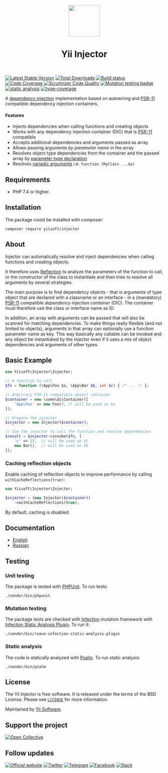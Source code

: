 <p align="center">
    <a href="https://github.com/yiisoft" target="_blank">
        <img src="https://yiisoft.github.io/docs/images/yii_logo.svg" height="100px">
    </a>
    <h1 align="center">Yii Injector</h1>
    <br>
</p>

[![Latest Stable Version](https://poser.pugx.org/yiisoft/injector/v/stable.png)](https://packagist.org/packages/yiisoft/injector)
[![Total Downloads](https://poser.pugx.org/yiisoft/injector/downloads.png)](https://packagist.org/packages/yiisoft/injector)
[![Build status](https://github.com/yiisoft/injector/workflows/build/badge.svg)](https://github.com/yiisoft/injector/actions)
[![Code Coverage](https://scrutinizer-ci.com/g/yiisoft/injector/badges/coverage.png)](https://scrutinizer-ci.com/g/yiisoft/injector/)
[![Scrutinizer Code Quality](https://scrutinizer-ci.com/g/yiisoft/injector/badges/quality-score.png?b=master)](https://scrutinizer-ci.com/g/yiisoft/injector/?branch=master)
[![Mutation testing badge](https://img.shields.io/endpoint?style=flat&url=https%3A%2F%2Fbadge-api.stryker-mutator.io%2Fgithub.com%2Fyiisoft%2Finjector%2Fmaster)](https://dashboard.stryker-mutator.io/reports/github.com/yiisoft/injector/master)
[![static analysis](https://github.com/yiisoft/injector/workflows/static%20analysis/badge.svg)](https://github.com/yiisoft/injector/actions?query=workflow%3A%22static+analysis%22)
[![type-coverage](https://shepherd.dev/github/yiisoft/injector/coverage.svg)](https://shepherd.dev/github/yiisoft/injector)

A [dependency injection](https://en.wikipedia.org/wiki/Dependency_injection)
implementation based on autowiring and
[PSR-11](https://www.php-fig.org/psr/psr-11/) compatible dependency injection containers.

#### Features

 * Injects dependencies when calling functions and creating objects
 * Works with any dependency injection container (DIC) that is [PSR-11](https://www.php-fig.org/psr/psr-11/) compatible
 * Accepts additional dependencies and arguments passed as array
 * Allows passing arguments *by parameter name* in the array
 * Resolves object type dependencies from the container and the passed array
   by [parameter type declaration](https://www.php.net/manual/en/functions.arguments.php#functions.arguments.type-declaration)
 * Resolves [variadic arguments](https://www.php.net/manual/en/functions.arguments.php#functions.variable-arg-list)
   i.e. `function (MyClass ...$a)`

## Requirements

- PHP 7.4 or higher.

## Installation

The package could be installed with composer:

```shell
composer require yiisoft/injector
```

## About

Injector can automatically resolve and inject dependencies when calling
functions and creating objects.

It therefore uses [Reflection](https://www.php.net/manual/en/book.reflection.php) to analyze the
parameters of the function to call, or the constructor of the class to
instantiate and then tries to resolve all arguments by several strategies.

The main purpose is to find dependency objects - that is arguments of type
object that are declared with a classname or an interface - in a (mandatory)
[PSR-11](https://www.php-fig.org/psr/psr-11/) compatible *dependency injection
container* (DIC). The container must therefore use the class or interface name
as ID.

In addition, an array with arguments can be passed that will also be scanned for
matching dependencies. To make things really flexible (and not limited to
objects), arguments in that array can optionally use a function parameter name
as key. This way basically any callable can be invoked and any object
be instantiated by the Injector even if it uses a mix of object dependencies and
arguments of other types.


## Basic Example

```php
use Yiisoft\Injector\Injector;

// A function to call
$fn = function (\App\Foo $a, \App\Bar $b, int $c) { /* ... */ };

// Arbitrary PSR-11 compatible object container
$container = new \some\di\Container([
    'App\Foo' => new Foo(), // will be used as $a
]);

// Prepare the injector
$injector = new Injector($container);

// Use the injector to call the function and resolve dependencies
$result = $injector->invoke($fn, [
    'c' => 15,  // will be used as $c
    new Bar(),  // will be used as $b
]);
```

### Caching reflection objects

Enable caching of reflection objects to improve performance by calling `withCacheReflections(true)`:

```php
use Yiisoft\Injector\Injector;

$injector = (new Injector($container))
    ->withCacheReflections(true);
```

By default, caching is disabled.

## Documentation

- [English](docs/en/README.md)
- [Russian](docs/ru/README.md)

## Testing

### Unit testing

The package is tested with [PHPUnit](https://phpunit.de/). To run tests:

```shell
./vendor/bin/phpunit
```

### Mutation testing

The package tests are checked with [Infection](https://infection.github.io/) mutation framework with
[Infection Static Analysis Plugin](https://github.com/Roave/infection-static-analysis-plugin). To run it:

```shell
./vendor/bin/roave-infection-static-analysis-plugin
```

### Static analysis

The code is statically analyzed with [Psalm](https://psalm.dev/). To run static analysis:

```shell
./vendor/bin/psalm
```

## License

The Yii Injector is free software. It is released under the terms of the BSD License.
Please see [`LICENSE`](./LICENSE.md) for more information.

Maintained by [Yii Software](https://www.yiiframework.com/).

## Support the project

[![Open Collective](https://img.shields.io/badge/Open%20Collective-sponsor-7eadf1?logo=open%20collective&logoColor=7eadf1&labelColor=555555)](https://opencollective.com/yiisoft)

## Follow updates

[![Official website](https://img.shields.io/badge/Powered_by-Yii_Framework-green.svg?style=flat)](https://www.yiiframework.com/)
[![Twitter](https://img.shields.io/badge/twitter-follow-1DA1F2?logo=twitter&logoColor=1DA1F2&labelColor=555555?style=flat)](https://twitter.com/yiiframework)
[![Telegram](https://img.shields.io/badge/telegram-join-1DA1F2?style=flat&logo=telegram)](https://t.me/yii3en)
[![Facebook](https://img.shields.io/badge/facebook-join-1DA1F2?style=flat&logo=facebook&logoColor=ffffff)](https://www.facebook.com/groups/yiitalk)
[![Slack](https://img.shields.io/badge/slack-join-1DA1F2?style=flat&logo=slack)](https://yiiframework.com/go/slack)
